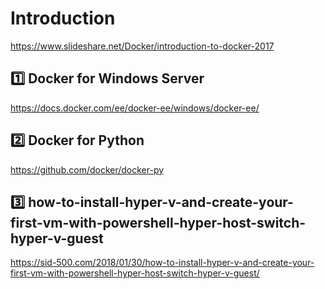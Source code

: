 # Introduction

https://www.slideshare.net/Docker/introduction-to-docker-2017

## :one: Docker for Windows Server

https://docs.docker.com/ee/docker-ee/windows/docker-ee/

## :two: Docker for Python

https://github.com/docker/docker-py

## :three: how-to-install-hyper-v-and-create-your-first-vm-with-powershell-hyper-host-switch-hyper-v-guest

https://sid-500.com/2018/01/30/how-to-install-hyper-v-and-create-your-first-vm-with-powershell-hyper-host-switch-hyper-v-guest/

